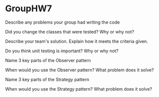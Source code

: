 # GroupHW7

Describe any problems your group had writing the code


Did you change the classes that were tested?  Why or why not?


Describe your team's solution.  Explain how it meets the criteria given.


Do you think unit testing is important? Why or why not?


Name 3 key parts of the Observer pattern


When would you use the Observer pattern?  What problem does it solve?


Name 3 key parts of the Strategy pattern


When would you use the Strategy pattern?  What problem does it solve?
